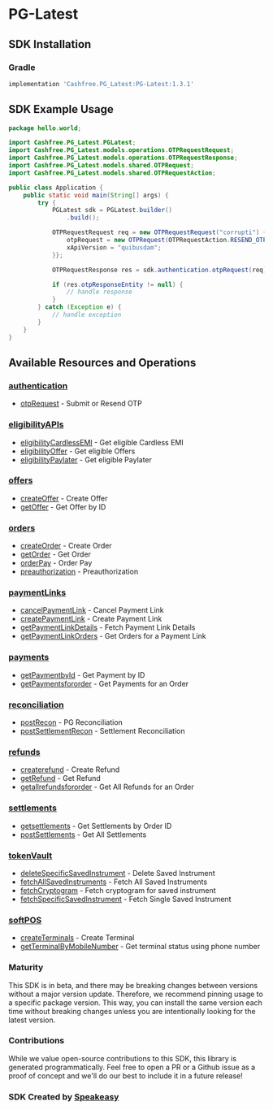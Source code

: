 # PG-Latest

<!-- Start SDK Installation -->
## SDK Installation

### Gradle

```groovy
implementation 'Cashfree.PG_Latest:PG-Latest:1.3.1'
```
<!-- End SDK Installation -->

## SDK Example Usage
<!-- Start SDK Example Usage -->


```java
package hello.world;

import Cashfree.PG_Latest.PGLatest;
import Cashfree.PG_Latest.models.operations.OTPRequestRequest;
import Cashfree.PG_Latest.models.operations.OTPRequestResponse;
import Cashfree.PG_Latest.models.shared.OTPRequest;
import Cashfree.PG_Latest.models.shared.OTPRequestAction;

public class Application {
    public static void main(String[] args) {
        try {
            PGLatest sdk = PGLatest.builder()
                .build();

            OTPRequestRequest req = new OTPRequestRequest("corrupti") {{
                otpRequest = new OTPRequest(OTPRequestAction.RESEND_OTP, "distinctio");;
                xApiVersion = "quibusdam";
            }};            

            OTPRequestResponse res = sdk.authentication.otpRequest(req);

            if (res.otpResponseEntity != null) {
                // handle response
            }
        } catch (Exception e) {
            // handle exception
        }
    }
}
```
<!-- End SDK Example Usage -->

<!-- Start SDK Available Operations -->
## Available Resources and Operations


### [authentication](docs/sdks/authentication/README.md)

* [otpRequest](docs/sdks/authentication/README.md#otprequest) - Submit or Resend OTP

### [eligibilityAPIs](docs/sdks/eligibilityapis/README.md)

* [eligibilityCardlessEMI](docs/sdks/eligibilityapis/README.md#eligibilitycardlessemi) - Get eligible Cardless EMI
* [eligibilityOffer](docs/sdks/eligibilityapis/README.md#eligibilityoffer) - Get eligible Offers
* [eligibilityPaylater](docs/sdks/eligibilityapis/README.md#eligibilitypaylater) - Get eligible Paylater

### [offers](docs/sdks/offers/README.md)

* [createOffer](docs/sdks/offers/README.md#createoffer) - Create Offer
* [getOffer](docs/sdks/offers/README.md#getoffer) - Get Offer by ID

### [orders](docs/sdks/orders/README.md)

* [createOrder](docs/sdks/orders/README.md#createorder) - Create Order
* [getOrder](docs/sdks/orders/README.md#getorder) - Get Order
* [orderPay](docs/sdks/orders/README.md#orderpay) - Order Pay
* [preauthorization](docs/sdks/orders/README.md#preauthorization) - Preauthorization

### [paymentLinks](docs/sdks/paymentlinks/README.md)

* [cancelPaymentLink](docs/sdks/paymentlinks/README.md#cancelpaymentlink) - Cancel Payment Link
* [createPaymentLink](docs/sdks/paymentlinks/README.md#createpaymentlink) - Create Payment Link
* [getPaymentLinkDetails](docs/sdks/paymentlinks/README.md#getpaymentlinkdetails) - Fetch Payment Link Details
* [getPaymentLinkOrders](docs/sdks/paymentlinks/README.md#getpaymentlinkorders) - Get Orders for a Payment Link

### [payments](docs/sdks/payments/README.md)

* [getPaymentbyId](docs/sdks/payments/README.md#getpaymentbyid) - Get Payment by ID
* [getPaymentsfororder](docs/sdks/payments/README.md#getpaymentsfororder) - Get Payments for an Order

### [reconciliation](docs/sdks/reconciliation/README.md)

* [postRecon](docs/sdks/reconciliation/README.md#postrecon) - PG Reconciliation
* [postSettlementRecon](docs/sdks/reconciliation/README.md#postsettlementrecon) - Settlement Reconciliation

### [refunds](docs/sdks/refunds/README.md)

* [createrefund](docs/sdks/refunds/README.md#createrefund) - Create Refund
* [getRefund](docs/sdks/refunds/README.md#getrefund) - Get Refund
* [getallrefundsfororder](docs/sdks/refunds/README.md#getallrefundsfororder) - Get All Refunds for an Order

### [settlements](docs/sdks/settlements/README.md)

* [getsettlements](docs/sdks/settlements/README.md#getsettlements) - Get Settlements by Order ID
* [postSettlements](docs/sdks/settlements/README.md#postsettlements) - Get All Settlements

### [tokenVault](docs/sdks/tokenvault/README.md)

* [deleteSpecificSavedInstrument](docs/sdks/tokenvault/README.md#deletespecificsavedinstrument) - Delete Saved Instrument
* [fetchAllSavedInstruments](docs/sdks/tokenvault/README.md#fetchallsavedinstruments) - Fetch All Saved Instruments
* [fetchCryptogram](docs/sdks/tokenvault/README.md#fetchcryptogram) - Fetch cryptogram for saved instrument
* [fetchSpecificSavedInstrument](docs/sdks/tokenvault/README.md#fetchspecificsavedinstrument) - Fetch Single Saved Instrument

### [softPOS](docs/sdks/softpos/README.md)

* [createTerminals](docs/sdks/softpos/README.md#createterminals) - Create Terminal
* [getTerminalByMobileNumber](docs/sdks/softpos/README.md#getterminalbymobilenumber) - Get terminal status using phone number
<!-- End SDK Available Operations -->

### Maturity

This SDK is in beta, and there may be breaking changes between versions without a major version update. Therefore, we recommend pinning usage
to a specific package version. This way, you can install the same version each time without breaking changes unless you are intentionally
looking for the latest version.

### Contributions

While we value open-source contributions to this SDK, this library is generated programmatically.
Feel free to open a PR or a Github issue as a proof of concept and we'll do our best to include it in a future release!

### SDK Created by [Speakeasy](https://docs.speakeasyapi.dev/docs/using-speakeasy/client-sdks)
